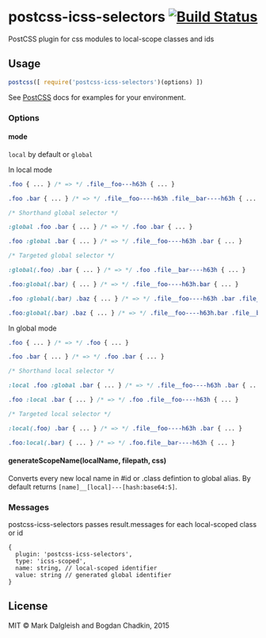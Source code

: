 # postcss-icss-selectors [![Build Status][travis-img]][travis]

[PostCSS]: https://github.com/postcss/postcss

[travis-img]: https://travis-ci.org/css-modules/postcss-icss-selectors.svg

[travis]: https://travis-ci.org/css-modules/postcss-icss-selectors

PostCSS plugin for css modules to local-scope classes and ids

## Usage

```js
postcss([ require('postcss-icss-selectors')(options) ])
```

See [PostCSS] docs for examples for your environment.

### Options

#### mode

`local` by default or `global`

In local mode

```css
.foo { ... } /* => */ .file__foo---h63h { ... }

.foo .bar { ... } /* => */ .file__foo----h63h .file__bar----h63h { ... }

/* Shorthand global selector */

:global .foo .bar { ... } /* => */ .foo .bar { ... }

.foo :global .bar { ... } /* => */ .file__foo----h63h .bar { ... }

/* Targeted global selector */

:global(.foo) .bar { ... } /* => */ .foo .file__bar----h63h { ... }

.foo:global(.bar) { ... } /* => */ .file__foo----h63h.bar { ... }

.foo :global(.bar) .baz { ... } /* => */ .file__foo----h63h .bar .file__baz----h63h { ... }

.foo:global(.bar) .baz { ... } /* => */ .file__foo----h63h.bar .file__baz----h63h { ... }
```

In global mode

```css
.foo { ... } /* => */ .foo { ... }

.foo .bar { ... } /* => */ .foo .bar { ... }

/* Shorthand local selector */

:local .foo :global .bar { ... } /* => */ .file__foo----h63h .bar { ... }

.foo :local .bar { ... } /* => */ .foo .file__foo----h63h { ... }

/* Targeted local selector */

:local(.foo) .bar { ... } /* => */ .file__foo----h63h .bar { ... }

.foo:local(.bar) { ... } /* => */ .foo.file__bar----h63h { ... }

```

#### generateScopeName(localName, filepath, css)

Converts every new local name in #id or .class defintion to global alias.
By default returns `[name]__[local]---[hash:base64:5]`.

### Messages

postcss-icss-selectors passes result.messages for each local-scoped class or id

```
{
  plugin: 'postcss-icss-selectors',
  type: 'icss-scoped',
  name: string, // local-scoped identifier
  value: string // generated global identifier
}
```

## License

MIT © Mark Dalgleish and Bogdan Chadkin, 2015
